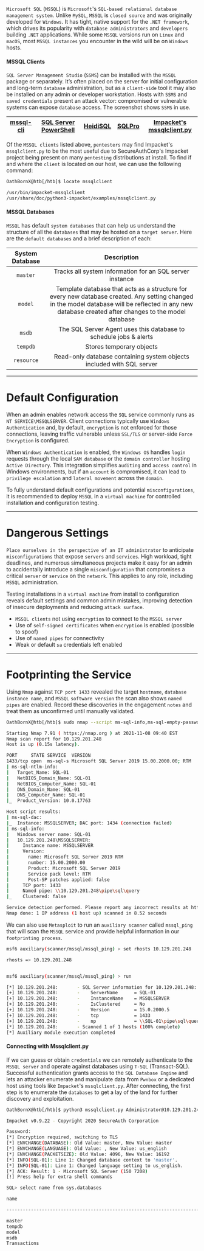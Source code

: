 `Microsoft SQL` (`MSSQL`) is `Microsoft`'s `SQL-based relational database management system`. Unlike `MySQL`, `MSSQL` is `closed source` and was originally developed for `Windows`. It has tight, native support for the `.NET framework`, which drives its popularity with `database administrators` and `developers` building `.NET` applications. While some `MSSQL` versions run on `Linux` and `macOS`, most `MSSQL instances` you encounter in the wild will be on `Windows` hosts.

#### MSSQL Clients

`SQL Server Management Studio` (`SSMS`) can be installed with the `MSSQL` package or separately. It’s often placed on the server for initial configuration and long-term `database` administration, but as a `client-side` tool it may also be installed on any admin or developer workstation. Hosts with `SSMS` and `saved credentials` present an attack vector: compromised or vulnerable systems can expose `database` access. The screenshot shows `SSMS` in use.

| [mssql-cli](https://docs.microsoft.com/en-us/sql/tools/mssql-cli?view=sql-server-ver15) | [SQL Server PowerShell](https://docs.microsoft.com/en-us/sql/powershell/sql-server-powershell?view=sql-server-ver15) | [HeidiSQL](https://www.heidisql.com) | [SQLPro](https://www.macsqlclient.com) | [Impacket's mssqlclient.py](https://github.com/SecureAuthCorp/impacket/blob/master/examples/mssqlclient.py) |
| --------------------------------------------------------------------------------------- | -------------------------------------------------------------------------------------------------------------------- | ------------------------------------ | -------------------------------------- | ----------------------------------------------------------------------------------------------------------- |
Of the `MSSQL clients` listed above, `pentesters` may find Impacket's `mssqlclient.py` to be the most useful due to SecureAuthCorp's Impacket project being present on many `pentesting` distributions at install. To find if and where the `client` is located on our host, we can use the following command:

```bash
OathBornX@htb[/htb]$ locate mssqlclient

/usr/bin/impacket-mssqlclient
/usr/share/doc/python3-impacket/examples/mssqlclient.py
```

#### MSSQL Databases

`MSSQL` has default `system databases` that can help us understand the structure of all the `databases` that may be hosted on a `target server`. Here are the `default databases` and a brief description of each:

| System Database |                                                                                              Description                                                                                               |
| :-------------: | :----------------------------------------------------------------------------------------------------------------------------------------------------------------------------------------------------: |
|    `master`     |                                                                        Tracks all system information for an SQL server instance                                                                        |
|     `model`     | Template database that acts as a structure for every new database created. Any setting changed in the model database will be reflected in any new database created after changes to the model database |
|     `msdb`      |                                                                   The SQL Server Agent uses this database to schedule jobs & alerts                                                                    |
|    `tempdb`     |                                                                                        Stores temporary objects                                                                                        |
|   `resource`    |                                                                 Read-only database containing system objects included with SQL server                                                                  |

---

# Default Configuration

When an admin enables network access the `SQL` service commonly runs as `NT SERVICE\MSSQLSERVER`. Client connections typically use `Windows Authentication` and, by default, `encryption` is not enforced for those connections, leaving traffic vulnerable unless `SSL/TLS` or server-side `Force Encryption` is configured.

When `Windows Authentication` is enabled, the `Windows OS` handles `login` requests through the local `SAM database` or the `domain controller` hosting `Active Directory`. This integration simplifies `auditing` and `access control` in Windows environments, but if an `account` is compromised, it can lead to `privilege escalation` and `lateral movement` across the `domain`.

To fully understand default configurations and potential `misconfigurations`, it is recommended to deploy `MSSQL` in a `virtual machine` for controlled installation and configuration testing.

---

# Dangerous Settings 

`Place ourselves in the perspective of an IT administrator` to anticipate `misconfigurations` that expose `servers` and `services`. High workload, tight deadlines, and numerous simultaneous projects make it easy for an admin to accidentally introduce a single `misconfiguration` that compromises a critical `server` or `service` on the `network`. This applies to any role, including `MSSQL` administration.

Testing installations in a `virtual machine` from install to configuration reveals default settings and common admin mistakes, improving detection of insecure deployments and reducing `attack surface`.

- `MSSQL clients` not using `encryption` to connect to the `MSSQL server`
- Use of `self-signed certificates` when `encryption` is enabled (possible to spoof)
- Use of `named pipes` for connectivity
- Weak or default `sa` credentials left enabled

---

# Footprinting the Service

Using `Nmap` against `TCP port 1433` revealed the target `hostname`, `database instance name`, and `MSSQL` `software version` the scan also shows `named pipes` are enabled. Record these discoveries in the engagement `notes` and treat them as unconfirmed until manually validated.

```bash
OathBornX@htb[/htb]$ sudo nmap --script ms-sql-info,ms-sql-empty-password,ms-sql-xp-cmdshell,ms-sql-config,ms-sql-ntlm-info,ms-sql-tables,ms-sql-hasdbaccess,ms-sql-dac,ms-sql-dump-hashes --script-args mssql.instance-port=1433,mssql.username=sa,mssql.password=,mssql.instance-name=MSSQLSERVER -sV -p 1433 10.129.201.248

Starting Nmap 7.91 ( https://nmap.org ) at 2021-11-08 09:40 EST
Nmap scan report for 10.129.201.248
Host is up (0.15s latency).

PORT     STATE SERVICE  VERSION
1433/tcp open  ms-sql-s Microsoft SQL Server 2019 15.00.2000.00; RTM
| ms-sql-ntlm-info: 
|   Target_Name: SQL-01
|   NetBIOS_Domain_Name: SQL-01
|   NetBIOS_Computer_Name: SQL-01
|   DNS_Domain_Name: SQL-01
|   DNS_Computer_Name: SQL-01
|_  Product_Version: 10.0.17763

Host script results:
| ms-sql-dac: 
|_  Instance: MSSQLSERVER; DAC port: 1434 (connection failed)
| ms-sql-info: 
|   Windows server name: SQL-01
|   10.129.201.248\MSSQLSERVER: 
|     Instance name: MSSQLSERVER
|     Version: 
|       name: Microsoft SQL Server 2019 RTM
|       number: 15.00.2000.00
|       Product: Microsoft SQL Server 2019
|       Service pack level: RTM
|       Post-SP patches applied: false
|     TCP port: 1433
|     Named pipe: \\10.129.201.248\pipe\sql\query
|_    Clustered: false

Service detection performed. Please report any incorrect results at https://nmap.org/submit/ .
Nmap done: 1 IP address (1 host up) scanned in 8.52 seconds
```

We can also use `Metasploit` to run an `auxiliary scanner` called `mssql_ping` that will scan the `MSSQL` service and provide helpful information in our `footprinting process`.

```bash
msf6 auxiliary(scanner/mssql/mssql_ping) > set rhosts 10.129.201.248

rhosts => 10.129.201.248


msf6 auxiliary(scanner/mssql/mssql_ping) > run

[*] 10.129.201.248:       - SQL Server information for 10.129.201.248:
[+] 10.129.201.248:       -    ServerName      = SQL-01
[+] 10.129.201.248:       -    InstanceName    = MSSQLSERVER
[+] 10.129.201.248:       -    IsClustered     = No
[+] 10.129.201.248:       -    Version         = 15.0.2000.5
[+] 10.129.201.248:       -    tcp             = 1433
[+] 10.129.201.248:       -    np              = \\SQL-01\pipe\sql\query
[*] 10.129.201.248:       - Scanned 1 of 1 hosts (100% complete)
[*] Auxiliary module execution completed
```

#### Connecting with Mssqlclient.py

If we can guess or obtain `credentials` we can remotely authenticate to the `MSSQL server` and operate against databases using `T-SQL` (Transact-SQL). Successful authentication grants access to the `SQL Database Engine` and lets an attacker enumerate and manipulate data from `Pwnbox` or a dedicated host using tools like `Impacket`'s `mssqlclient.py`. After connecting, the first step is to enumerate the `databases` to get a lay of the land for further discovery and exploitation.

```bash
OathBornX@htb[/htb]$ python3 mssqlclient.py Administrator@10.129.201.248 -windows-auth

Impacket v0.9.22 - Copyright 2020 SecureAuth Corporation

Password:
[*] Encryption required, switching to TLS
[*] ENVCHANGE(DATABASE): Old Value: master, New Value: master
[*] ENVCHANGE(LANGUAGE): Old Value: , New Value: us_english
[*] ENVCHANGE(PACKETSIZE): Old Value: 4096, New Value: 16192
[*] INFO(SQL-01): Line 1: Changed database context to 'master'.
[*] INFO(SQL-01): Line 1: Changed language setting to us_english.
[*] ACK: Result: 1 - Microsoft SQL Server (150 7208) 
[!] Press help for extra shell commands

SQL> select name from sys.databases

name                                                                                                                               

--------------------------------------------------------------------------------------

master                                                                        
tempdb                                                                                                        
model                                                                               
msdb                                                                                                           
Transactions
```

